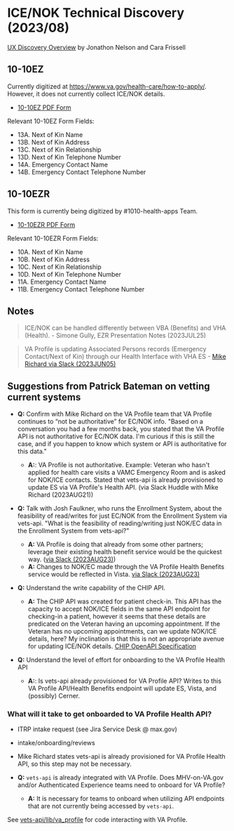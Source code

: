
# ICE/NOK Technical Discovery (2023/08)

[UX Discovery Overview](https://github.com/department-of-veterans-affairs/va.gov-team/blob/af9ba7f1c18ae47de6049323ed218414974336f9/products/health-care/digital-health-modernization/mhv-to-va.gov/Next%20of%20Kin-Emergency-Contact/overview-notes.md) by Jonathon Nelson and Cara Frissell

## 10-10EZ

Currently digitized at https://www.va.gov/health-care/how-to-apply/. However, it does not currently collect ICE/NOK details.

- [10-10EZ PDF Form](https://www.va.gov/vaforms/medical/pdf/VA_Form_10-10EZ.pdf)

Relevant 10-10EZ Form Fields:

- 13A. Next of Kin Name
- 13B. Next of Kin Address
- 13C. Next of Kin Relationship
- 13D. Next of Kin Telephone Number
- 14A. Emergency Contact Name
- 14B. Emergency Contact Telephone Number

## 10-10EZR

This form is currently being digitized by #1010-health-apps Team.

- [10-10EZR PDF Form](https://www.va.gov/vaforms/medical/pdf/va%20form%2010-10ezr.pdf)

Relevant 10-10EZR Form Fields:

- 10A. Next of Kin Name
- 10B. Next of Kin Address
- 10C. Next of Kin Relationship
- 10D. Next of Kin Telephone Number
- 11A. Emergency Contact Name
- 11B. Emergency Contact Telephone Number

## Notes

> ICE/NOK can be handled differently between VBA (Benefits) and VHA (Health). - Simone Gully, EZR Presentation Notes (2023JUL25)

> VA Profile is updating Associated Persons records (Emergency Contact/Next of Kin) through our Health Interface with VHA ES - [Mike Richard via Slack (2023JUN05)](https://dsva.slack.com/archives/C7TE0PFTL/p1685998262690309?thread_ts=1685977200.921009&cid=C7TE0PFTL)

## Suggestions from Patrick Bateman on vetting current systems

- **Q:** Confirm with Mike Richard on the VA Profile team that VA Profile continues to “not be authoritative” for EC/NOK info. "Based on a conversation you had a few months back, you stated that the VA Profile API is not authoritative for EC/NOK data. I'm curious if this is still the case, and if you happen to know which system or API is authoritative for this data."
  * **A:**: VA Profile is not authoritative. Example: Veteran who hasn't applied for health care visits a VAMC Emergency Room and is asked for NOK/ICE contacts. Stated that vets-api is already provisioned to update ES via VA Profile's Health API. (via Slack Huddle with Mike Richard (2023AUG21))

- **Q:** Talk with Josh Faulkner, who runs the Enrollment System, about the feasibility of read/writes for just EC/NOK from the Enrollment System via vets-api. "What is the feasibility of reading/writing just NOK/EC data in the Enrollment System from vets-api?"
  * **A:** VA Profile is doing that already from some other partners; leverage their existing health benefit service would be the quickest way. ([via Slack (2023AUG23)](https://dsva.slack.com/archives/C0581MN69TJ/p1692818758906369))
  * **A:** Changes to NOK/EC made through the VA Profile Health Benefits service would be reflected in Vista. [via Slack (2023AUG23)](https://dsva.slack.com/archives/C0581MN69TJ/p1693342398293599?thread_ts=1692818758.906369&cid=C0581MN69TJ)

- **Q:** Understand the write capability of the CHIP API.
  * **A:** The CHIP API was created for patient check-in. This API has the capacity to accept NOK/ICE fields in the same API endpoint for checking-in a patient, however it seems that these details are predicated on the Veteran having an upcoming appointment. If the Veteran has no upcoming appointments, can we update NOK/ICE details, here? My inclination is that this is not an appropriate avenue for updating ICE/NOK details. [CHIP OpenAPI Specification](https://raw.githubusercontent.com/department-of-veterans-affairs/chip/master/openapi.yml)

- **Q:** Understand the level of effort for onboarding to the VA Profile Health API
  * **A:**: Is vets-api already provisioned for VA Profile API? Writes to this VA Profile API/Health Benefits endpoint will update ES, Vista, and (possibly) Cerner.

### What will it take to get onboarded to VA Profile Health API?

- ITRP intake request (see Jira Service Desk @ max.gov)
- intake/onboarding/reviews
- Mike Richard states vets-api is already provisioned for VA Profile Health API, so this step may not be necessary.

- **Q:** `vets-api` is already integrated with VA Profile. Does MHV-on-VA.gov and/or Authenticated Experience teams need to onboard for VA Profile?
  * **A:** It is necessary for teams to onboard when utilizing API endpoints that are not currently being accessed by `vets-api`.

See [vets-api/lib/va_profile](https://github.com/department-of-veterans-affairs/vets-api/blob/master/lib/va_profile/service.rb) for code interacting with VA Profile.
